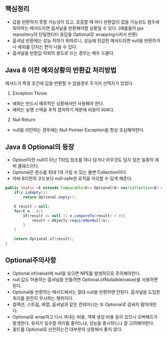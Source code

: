 ## 핵심정리

- 값을 반환하지 못할 가능성이 있고, 호출할 때 마다 반환값이 없을 가능성도 염두에 둬야하는 메서드라면 옵셔널을 반환해야할 상황일 수 있다. (예를들어 jpa repository의 단일엔티티 응답을 Optional로 wrapping시켜서 반환)
- 옵셔널 반환에는 성능 저하가 뒤따르니, 성능에 민감한 메서드라면 null을 반환하거나 예외를 던지는 편이 나을 수 있다. 
- 옵셔널을 반환값 이외의 용도로 쓰는 경우는 매우 드물다.

## Java 8 이전 예외상황의 반환값 처리방법

메서드가 특정 조건에 값을 반환할 수 없을경우 두가지 선택지가 있었다.

1. Exception Throw
- 예외는 반드시 예외적인 상황에서만 사용해야 한다.
- 예외는 실행 스택을 추적 캡처하기 때문에 비용이 비싸다.
2. Null Return
- null을 리턴하는 경우에는 Null Pointer Exception을 항상 조심해야한다.

## Java 8 Optional의 등장

- Optionl이란 null이 아닌 T타입 참조를 하나 담거나 아무것도 담지 않은 일종의 래퍼 클래스이다.
- Optional은 원소를 최대 1개 가질 수 있는 불변 Collection이다.
- 자바 8이전의 코드보다 null-safe한 로직을 처리할 수 있게 해준다.


```java
public static <E extends Comparable<E>> Optional<E> max(Collection<E> c) {
    if(c.isEmpty())
        return Optional.empty();
    
    E result = null;
    for(E e : c){
        if(result == null || e.compareTo(result) > 0){
            result = Objects.requireNonNull(e);
        }
    }
    
    return Optional.of(result);
}

```


## Optional주의사항

- Optional.of(value)에 null을 넣으면 NPE를 발생하므로 주의해야한다.
- null 값도 허용하는 옵셔널을 만들려면 Optional.ofNullalble(value)를 사용하면 된다.
- Optional을 반환하는 메서드에서는 절대 null을 반환하면 안된다. 옵셔널을 도입한 취지를 완전히 무시하는 행위이다.
- 컬렉션, 스트림, 배열, 옵셔널과 같은 컨테이너는 또 Optional로 감싸지 말아야한다.
- Optional로 wrap하고 다시 꺼내는 비용, 객체 생성 비용 등이 있으니 오버헤드가 발생한다. 유저가 실수할 여지를 줄이느냐, 성능을 중시하느냐 잘 고려해야한다.
- 필드를 Optional로 선언하는건 대부분의 상황에서 좋지 않다. 
